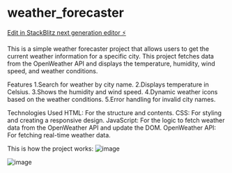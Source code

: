 # weather_forecaster

[Edit in StackBlitz next generation editor ⚡️](https://stackblitz.com/~/github.com/Harithaa2004/weather_forecaster)

This is a simple weather forecaster project that allows users to get the current weather information for a specific city. This project fetches data from the OpenWeather API and displays the temperature, humidity, wind speed, and weather conditions.

Features
1.Search for weather by city name.
2.Displays temperature in Celsius.
3.Shows the humidity and wind speed.
4.Dynamic weather icons based on the weather conditions.
5.Error handling for invalid city names.

Technologies Used
HTML: For the structure and contents.
CSS: For styling and creating a responsive design.
JavaScript: For the logic to fetch weather data from the OpenWeather API and update the DOM.
OpenWeather API: For fetching real-time weather data.


This is how the project works:
![image](https://github.com/user-attachments/assets/af2b1696-b7f8-432c-80f7-46701d3db527)

![image](https://github.com/user-attachments/assets/4a33130f-0f42-4b50-a24c-9352f4bff95a)

